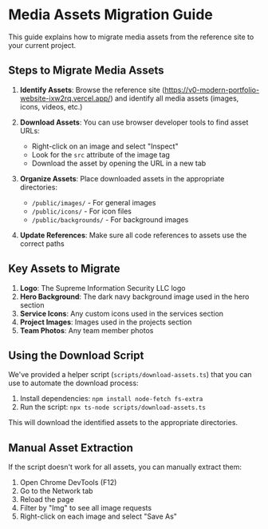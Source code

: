 # Media Assets Migration Guide

This guide explains how to migrate media assets from the reference site to your current project.

## Steps to Migrate Media Assets

1. **Identify Assets**: Browse the reference site (https://v0-modern-portfolio-website-ixw2rq.vercel.app/) and identify all media assets (images, icons, videos, etc.)

2. **Download Assets**: You can use browser developer tools to find asset URLs:
   - Right-click on an image and select "Inspect"
   - Look for the `src` attribute of the image tag
   - Download the asset by opening the URL in a new tab

3. **Organize Assets**: Place downloaded assets in the appropriate directories:
   - `/public/images/` - For general images
   - `/public/icons/` - For icon files
   - `/public/backgrounds/` - For background images

4. **Update References**: Make sure all code references to assets use the correct paths

## Key Assets to Migrate

1. **Logo**: The Supreme Information Security LLC logo
2. **Hero Background**: The dark navy background image used in the hero section
3. **Service Icons**: Any custom icons used in the services section
4. **Project Images**: Images used in the projects section
5. **Team Photos**: Any team member photos

## Using the Download Script

We've provided a helper script (`scripts/download-assets.ts`) that you can use to automate the download process:

1. Install dependencies: `npm install node-fetch fs-extra`
2. Run the script: `npx ts-node scripts/download-assets.ts`

This will download the identified assets to the appropriate directories.

## Manual Asset Extraction

If the script doesn't work for all assets, you can manually extract them:

1. Open Chrome DevTools (F12)
2. Go to the Network tab
3. Reload the page
4. Filter by "Img" to see all image requests
5. Right-click on each image and select "Save As"

